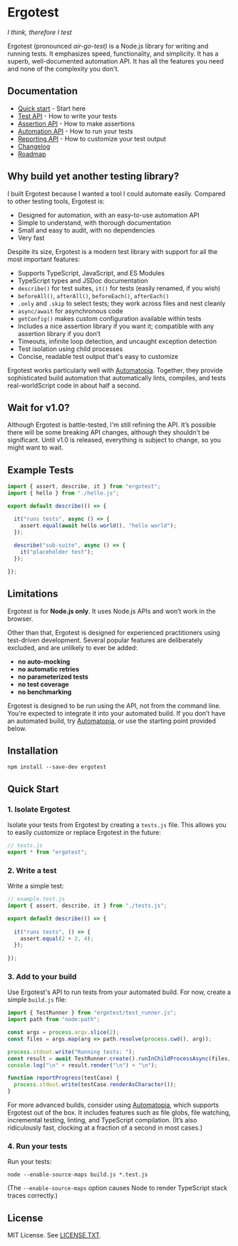 # Ergotest

*I think, therefore I test*

Ergotest (pronounced *air-go-test)* is a Node.js library for writing and running tests. It emphasizes speed, functionality, and simplicity. It has a superb, well-documented automation API. It has all the features you need and none of the complexity you don't.

## Documentation

* [Quick start](#quick-start) - Start here
* [Test API](docs/test_api.md) - How to write your tests
* [Assertion API](docs/assertion_api.md) - How to make assertions
* [Automation API](docs/automation_api.md) - How to run your tests
* [Reporting API](docs/reporting_api.md) - How to customize your test output
* [Changelog](CHANGELOG.md)
* [Roadmap](ROADMAP.md)

## Why build yet another testing library?

I built Ergotest because I wanted a tool I could automate easily. Compared to other testing tools, Ergotest is:

* Designed for automation, with an easy-to-use automation API
* Simple to understand, with thorough documentation
* Small and easy to audit, with no dependencies
* Very fast

Despite its size, Ergotest is a modern test library with support for all the most important features:

* Supports TypeScript, JavaScript, and ES Modules
* TypeScript types and JSDoc documentation
* `describe()` for test suites, `it()` for tests (easily renamed, if you wish)
* `beforeAll()`, `afterAll()`, `beforeEach()`, `afterEach()`
* `.only` and `.skip` to select tests; they work across files and nest cleanly
* `async/await` for asynchronous code
* `getConfig()` makes custom configuration available within tests
* Includes a nice assertion library if you want it; compatible with any assertion library if you don’t
* Timeouts, infinite loop detection, and uncaught exception detection
* Test isolation using child processes
* Concise, readable test output that's easy to customize

Ergotest works particularly well with [Automatopia](https://github.com/jamesshore/automatopia). Together, they provide sophisticated build automation that automatically lints, compiles, and tests real-worldScript code in about half a second. 


## Wait for v1.0?

Although Ergotest is battle-tested, I'm still refining the API. It’s possible there will be some breaking API changes, although they shouldn't be significant. Until v1.0 is released, everything is subject to change, so you might want to wait.


## Example Tests

```javascript
import { assert, describe, it } from "ergotest";
import { hello } from "./hello.js";

export default describe(() => {

  it("runs tests", async () => {
    assert.equal(await hello.world(), "hello world");
  });
  
  describe("sub-suite", async () => {
    it("placeholder test");
  });

});
```


## Limitations

Ergotest is for **Node.js only**. It uses Node.js APIs and won’t work in the browser.

Other than that, Ergotest is designed for experienced practitioners using test-driven development. Several popular features are deliberately excluded, and are unlikely to ever be added:

* **no auto-mocking**
* **no automatic retries**
* **no parameterized tests**
* **no test coverage**
* **no benchmarking**

Ergotest is designed to be run using the API, not from the command line. You're expected to integrate it into your automated build. If you don’t have an automated build, try [Automatopia](https://github.com/jamesshore/automatopia), or use the starting point provided below. 


## Installation

```shell
npm install --save-dev ergotest 
```

## Quick Start

### 1. Isolate Ergotest

Isolate your tests from Ergotest by creating a `tests.js` file. This allows you to easily customize or replace Ergotest in the future:

```javascript
// tests.js
export * from "ergotest";
```

### 2. Write a test

Write a simple test:

```javascript
// example.test.js
import { assert, describe, it } from "./tests.js";

export default describe(() => {
  
  it("runs tests", () => {
    assert.equal(2 + 2, 4);
  });
  
});
```

### 3. Add to your build

Use Ergotest's API to run tests from your automated build. For now, create a simple `build.js` file:

```javascript
import { TestRunner } from "ergotest/test_runner.js";
import path from "node:path";

const args = process.argv.slice(2);
const files = args.map(arg => path.resolve(process.cwd(), arg));

process.stdout.write("Running tests: ");
const result = await TestRunner.create().runInChildProcessAsync(files, { onTestCaseResult: reportProgress });
console.log("\n" + result.render("\n") + "\n");

function reportProgress(testCase) {
  process.stdout.write(testCase.renderAsCharacter());
}
```

For more advanced builds, consider using [Automatopia](https://github.com/jamesshore/automatopia), which supports Ergotest out of the box. It includes features such as file globs, file watching, incremental testing, linting, and TypeScript compilation. (It’s also ridiculously fast, clocking at a fraction of a second in most cases.)

### 4. Run your tests

Run your tests:

```shell
node --enable-source-maps build.js *.test.js
```

(The `--enable-source-maps` option causes Node to render TypeScript stack traces correctly.)


## License

MIT License. See [LICENSE.TXT](LICENSE.TXT).
